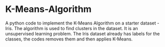 # K-Means-Algorithm
A python code to implement the K-Means Algorithm on a starter dataset - Iris.
The algorithm is used to find clusters in the dataset. It is an unsupervised learning problem.
The Iris dataset already has labels for the classes, the codes removes them and then applies K-Means.

